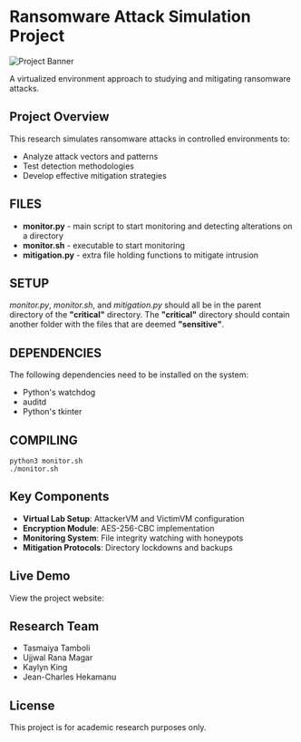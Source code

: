 # Ransomware Attack Simulation Project

![Project Banner](assets/img/infectionDFD.png)

A virtualized environment approach to studying and mitigating ransomware attacks.

## Project Overview
This research simulates ransomware attacks in controlled environments to:
- Analyze attack vectors and patterns
- Test detection methodologies
- Develop effective mitigation strategies


## FILES

- **monitor.py** - main script to start monitoring and detecting alterations on a directory
- **monitor.sh** - executable to start monitoring
- **mitigation.py** - extra file holding functions to mitigate intrusion

## SETUP

*monitor.py*, *monitor.sh*, and *mitigation.py* should all be in the parent directory of the **"critical"** directory. The **"critical"** directory should contain another folder with the files that are deemed **"sensitive"**. 

## DEPENDENCIES

The following dependencies need to be installed on the system:  
- Python's watchdog
- auditd
- Python's tkinter

## COMPILING

```
python3 monitor.sh
./monitor.sh
```

## Key Components
- **Virtual Lab Setup**: AttackerVM and VictimVM configuration
- **Encryption Module**: AES-256-CBC implementation
- **Monitoring System**: File integrity watching with honeypots
- **Mitigation Protocols**: Directory lockdowns and backups

## Live Demo
View the project website: 

## Research Team
- Tasmaiya Tamboli
- Ujjwal Rana Magar
- Kaylyn King
- Jean-Charles Hekamanu

## License
This project is for academic research purposes only.

